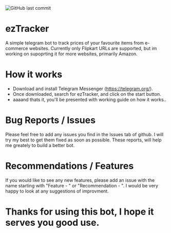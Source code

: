 <img alt="GitHub last commit" src="https://img.shields.io/github/last-commit/chaitanya-jvnm/ezTracker?color=%233399ff">

# ezTracker
A simple telegram bot to track prices of your favourite items from e-commerce websites.
Currently only Flipkart URLs are supported, but im working on supoprting it for more websites, primarily Amazon.

# How it works
 - Download and install Telegram Messenger (https://telegram.org/).
 - Once downloaded, search for ezTracker, and click on the start button.
 - aaaand thats it, you'll be presented with  working guide on how it works..

# Bug Reports / Issues
Please feel free to add any issues you find in the Issues tab of github. I will try my best to get them fixed as soon as possible.
These reports, will help me greately to build a better bot.

# Recommendations / Features
If you would like to see any new features, please add an issue with the name starting with "Feature - " or "Recommendation - ".
I would be very happy to look at any suggestions of improvment.

# Thanks for using this bot, I hope it serves you good use.